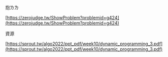 抱ㄌㄌ

[https://zerojudge.tw/ShowProblem?problemid=g424](https://zerojudge.tw/ShowProblem?problemid=g424)

資源

[https://sprout.tw/algo2022/ppt_pdf/week10/dynamic_programming_3.pdf](https://sprout.tw/algo2022/ppt_pdf/week10/dynamic_programming_3.pdf)